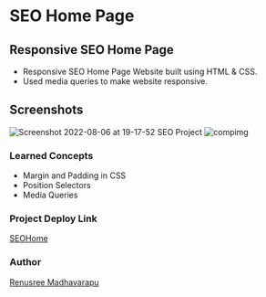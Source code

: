 # SEO Home Page

## Responsive SEO Home Page
 - Responsive SEO Home Page  Website built using HTML & CSS.
 - Used media queries to make website responsive. 

## Screenshots

![Screenshot 2022-08-06 at 19-17-52 SEO Project](https://user-images.githubusercontent.com/110158807/183251927-568c57dc-da64-4e59-b143-fff93465259f.png)
![compimg](https://user-images.githubusercontent.com/110158807/183251947-5a8d4862-97d7-45ab-8f4b-e6c72e0fc132.png)

### Learned Concepts
- Margin and Padding in CSS
- Position Selectors
- Media Queries

### Project Deploy Link
[SEOHome](https://seohomepage.netlify.app/)

### Author
[Renusree Madhavarapu](https://github.com/RenusreeMadhavarapu)
